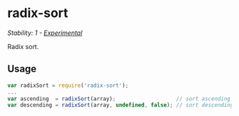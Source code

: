 # radix-sort

_Stability: 1 - [Experimental](https://github.com/tristanls/stability-index#stability-1---experimental)_

Radix sort.

## Usage

```javascript
var radixSort = require('radix-sort');
...
var ascending  = radixSort(array);                   // sort ascending
var descending = radixSort(array, undefined, false); // sort descending
```